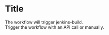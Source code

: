 # Title  
The workflow will trigger jenkins-build.  
Trigger the workflow with an API call or manually.
